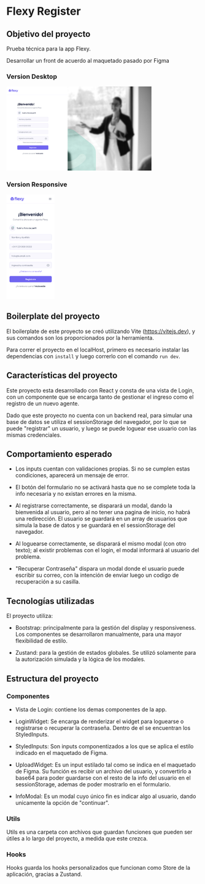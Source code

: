 # Flexy Register

## Objetivo del proyecto

Prueba técnica para la app Flexy.

Desarrollar un front de acuerdo al maquetado pasado por Figma

### Version Desktop

<img src="./src/assets/prototypes/Registrate-Agente-Desktop.jpg" width="75%">

### Version Responsive

<img src="./src/assets/prototypes/Registrate-Agente-Mobile.jpg" width="25%">

## Boilerplate del proyecto

El boilerplate de este proyecto se creó utilizando Vite (https://vitejs.dev), y sus comandos son los proporcionados por la herramienta.

Para correr el proyecto en el localHost, primero es necesario instalar las dependencias con `install` y luego correrlo con el comando `run dev`.

## Características del proyecto

Este proyecto esta desarrollado con React y consta de una vista de Login, con un componente que se encarga tanto de gestionar el ingreso como el registro de un nuevo agente.

Dado que este proyecto no cuenta con un backend real, para simular una base de datos se utiliza el sessionStorage del navegador, por lo que se puede "registrar" un usuario, y luego se puede loguear ese usuario con las mismas credenciales.

## Comportamiento esperado

- Los inputs cuentan con validaciones propias. Si no se cumplen estas condiciones, aparecerá un mensaje de error.

- El botón del formulario no se activará hasta que no se complete toda la info necesaria y no existan errores en la misma.

- Al registrarse correctamente, se disparará un modal, dando la bienvenida al usuario, pero al no tener una pagina de inicio, no habrá una redirección. El usuario se guardará en un array de usuarios que simula la base de datos y se guardará en el sessionStorage del navegador.

- Al loguearse correctamente, se disparará el mismo modal (con otro texto); al existir problemas con el login, el modal informará al usuario del problema.

- "Recuperar Contraseña" dispara un modal donde el usuario puede escribir su correo, con la intención de enviar luego un codigo de recuperación a su casilla.

## Tecnologías utilizadas

El proyecto utiliza:

- Bootstrap: principalmente para la gestión del display y responsiveness. Los componentes se desarrollaron manualmente, para una mayor flexibilidad de estilo.

- Zustand: para la gestión de estados globales. Se utilizó solamente para la autorización simulada y la lógica de los modales.

## Estructura del proyecto

### Componentes

- Vista de Login: contiene los demas componentes de la app.

- LoginWidget: Se encarga de renderizar el widget para loguearse o registrarse o recuperar la contraseña. Dentro de el se encuentran los StyledInputs.

- StyledInputs: Son inputs componentizados a los que se aplica el estilo indicado en el maquetado de Figma.

- UploadWidget: Es un input estilado tal como se indica en el maquetado de Figma. Su función es recibir un archivo del usuario, y convertirlo a base64 para poder guardarse con el resto de la info del usuario en el sessionStorage, ademas de poder mostrarlo en el formulario.

- InfoModal: Es un modal cuyo único fin es indicar algo al usuario, dando unicamente la opción de "continuar".

### Utils

Utils es una carpeta con archivos que guardan funciones que pueden ser útiles a lo largo del proyecto, a medida que este crezca.

### Hooks

Hooks guarda los hooks personalizados que funcionan como Store de la aplicación, gracias a Zustand.
